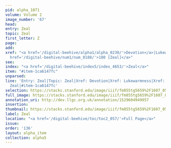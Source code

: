 ```yaml
---
pid: alpha_1071
volume: Volume 2
image_number: '67'
head: 
entry: Zeal
topic: Zeal
first_letter: Z
page: 
add: 
xref: "<a href='/digital-beehive/alpha1/alpha_0230/'>Devotion</a>|Lukewarmness|<a
  href='/digital-beehive/num1/num_0188/'>180 [Zeal]</a>"
see: 
index: "<a href='/digital-beehive/index5/index_4653/'>Zeal</a>"
item: "#item-1ca6147fc"
unparsed: 
line: 'Entry: Zeal|Topic: Zeal|Xref: Devotion|Xref: Lukewarmness|Xref: 180 [Zeal]|Index:
  Zeal|#item-1ca6147fc'
selection: https://stacks.stanford.edu/image/iiif/fm855tg5659%2F1607_0534/337,4287,3001,434/full/0/default.jpg
full_image: https://stacks.stanford.edu/image/iiif/fm855tg5659%2F1607_0534/full/full/0/default.jpg
annotation_uri: http://dev.llgc.org.uk/annotation/1529604949957
insertion: 
thumbnail: https://stacks.stanford.edu/image/iiif/fm855tg5659%2F1607_0534/337,4287,600,180/250,/0/default.jpg
label: Zeal
location: "<a href='/digital-beehive/toc/toc2_057/'>Full Page</a>"
issue: 
order: '136'
layout: alpha_item
collection: alpha5
---
```

